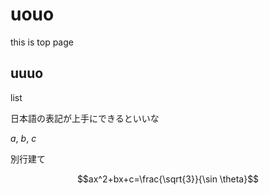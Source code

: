 
# uouo

this is top page

## uuuo

list

日本語の表記が上手にできるといいな

$a$, $b$, $c$

別行建て

$$ax^2+bx+c=\frac{\sqrt{3}}{\sin \theta}$$